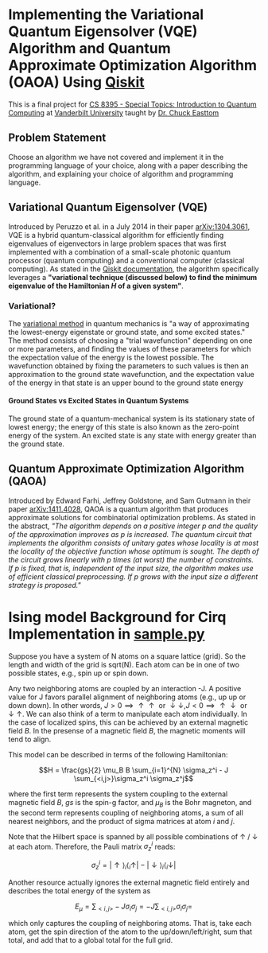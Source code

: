 # Implementing the Variational Quantum Eigensolver (VQE) Algorithm and Quantum Approximate Optimization Algorithm (OAOA) Using [Qiskit](https://qiskit.org)

This is a final project for [CS 8395 - Special Topics: Introduction to Quantum Computing]() at [Vanderbilt University](https://vanderbilt.edu) taught by [Dr. Chuck Easttom](http://www.chuckeasttom.com/)

## Problem Statement

Choose an algorithm we have not covered and implement it in the programming language of your choice, along with a paper describing the algorithm, and explaining your choice of algorithm and programming language.

## Variational Quantum Eigensolver (VQE)

Introduced by Peruzzo et al. in a July 2014 in their paper [arXiv:1304.3061](https://arxiv.org/abs/1304.3061), VQE is a hybrid quantum-classical algorithm for efficiently finding eigenvalues of eigenvectors in large problem spaces that was first implemented with a combination of a small-scale photonic quantum processor (quantum computing) and a conventional computer (classical computing). As stated in the [Qiskit documentation](https://qiskit.org/documentation/stubs/qiskit.algorithms.VQE.html#qiskit.algorithms.VQE), the algorithm specifically leverages a **"variational technique (discussed below) to find the minimum eigenvalue of the Hamiltonian _H_ of a given system"**.

### Variational?

The [variational method](<https://en.wikipedia.org/wiki/Variational_method_(quantum_mechanics)>) in quantum mechanics is "a way of approximating the lowest-energy eigenstate or ground state, and some excited states." The method consists of choosing a "trial wavefunction" depending on one or more parameters, and finding the values of these parameters for which the expectation value of the energy is the lowest possible. The wavefunction obtained by fixing the parameters to such values is then an approximation to the ground state wavefunction, and the expectation value of the energy in that state is an upper bound to the ground state energy

#### Ground States vs Excited States in Quantum Systems

The ground state of a quantum-mechanical system is its stationary state of lowest energy; the energy of this state is also known as the zero-point energy of the system. An excited state is any state with energy greater than the ground state.

## Quantum Approximate Optimization Algorithm (QAOA)

Introduced by Edward Farhi, Jeffrey Goldstone, and Sam Gutmann in their paper [arXiv:1411.4028](https://arxiv.org/abs/1411.4028), QAOA is a quantum algorithm that produces approximate solutions for combinatorial optimization problems. As stated in the abstract, _"The algorithm depends on a positive integer p and the quality of the approximation improves as p is increased. The quantum circuit that implements the algorithm consists of unitary gates whose locality is at most the locality of the objective function whose optimum is sought. The depth of the circuit grows linearly with p times (at worst) the number of constraints. If p is fixed, that is, independent of the input size, the algorithm makes use of efficient classical preprocessing. If p grows with the input size a different strategy is proposed."_



# Ising model Background for Cirq Implementation in [sample.py](sample.py)
Suppose you have a system of N atoms on a square lattice (grid). So the length and width of the grid is sqrt(N). 
Each atom can be in one of two possible states, e.g., spin up or spin down. 

Any two neighboring atoms are coupled by an interaction -J. A positive value for J favors parallel alignment of neighboring atoms (e.g., up up or down down). In other words, $J > 0 \implies \uparrow \uparrow \text{ or } \downarrow \downarrow, J < 0 \implies \uparrow \downarrow \text{ or } \downarrow \uparrow$. We can also think of a term to manipulate each atom individually. In the case of localized spins, this can be achieved by an external magnetic field $B$. In the presense of a magnetic field $B$, the magnetic moments will tend to align. 

This model can be described in terms of the following Hamiltonian: 

$$H = \frac{gs}{2} \mu_B B \sum_{i=1}^{N} \sigma_z^i - J \sum_{<i,j>}\sigma_z^i \sigma_z^j$$

where the first term represents the system coupling to the external magnetic field $B$, $gs$ is the spin-g factor, and $\mu_B$ is the Bohr magneton, and the second term represents coupling of neighboring atoms, a sum of all nearest neighbors, and the product of sigma matrices at atom $i$ and $j$. 

Note that the Hilbert space is spanned by all possible combinations of $\uparrow$ / $\downarrow$ at each atom. Therefore, the Pauli matrix $\sigma_z^i$ reads:

$$\sigma_z^i = | \uparrow \rangle_i \langle_i \uparrow | - | \downarrow \rangle_i \langle_i \downarrow |  $$

Another resource actually ignores the external magnetic field entirely and describes the total energy of the system as 

$$E_\mu = \sum_{<i,j>} -J \sigma_i \sigma_j =  -J \sum_{<i,j>} \sigma_i \sigma_j =$$

which only captures the coupling of neighboring atoms. That is, take each atom, get the spin direction of the atom to the up/down/left/right, sum that total, and add that to a global total for the full grid. 
